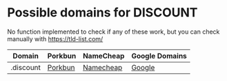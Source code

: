 # Possible domains for DISCOUNT

No function implemented to check if any of these work, but you can check manually with https://tld-list.com/

| Domain | Porkbun | NameCheap | Google Domains |
|---|---|---|---|
| .discount | [Porkbun](https://porkbun.com/checkout/search?prb=e814663da1&tlds=&idnLanguage=&search=search&q=.discount) | [Namecheap](https://www.namecheap.com/domains/registration/results/?domain=.discount) | [Google](https://domains.google.com/registrar/search?searchTerm=.discount) |
